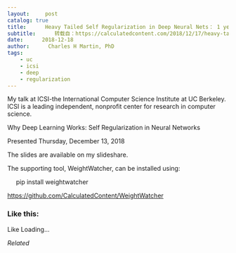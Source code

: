```yaml
---
layout:     post
catalog: true
title:      Heavy Tailed Self Regularization in Deep Neural Nets： 1 year of research
subtitle:      转载自：https://calculatedcontent.com/2018/12/17/heavy-tailed-self-regularization-in-deep-neural-nets-1-year-of-research/
date:      2018-12-18
author:      Charles H Martin, PhD
tags:
    - uc
    - icsi
    - deep
    - regularization
---
```


My talk at ICSI-the International Computer Science Institute at UC Berkeley. ICSI is a leading independent, nonprofit center for research in computer science.

Why Deep Learning Works: Self Regularization in Neural Networks

Presented Thursday, December 13, 2018



The slides are available on my slideshare.

The supporting tool, WeightWatcher, can be installed using:

     pip install weightwatcher

https://github.com/CalculatedContent/WeightWatcher

### Like this:

Like Loading...


*Related*

